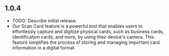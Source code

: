 ## 1.0.4

* TODO: Describe initial release.
*  Our Scan Card feature is a powerful tool that enables users to effortlessly capture and digitize physical cards, such as business cards, identification cards, and more, by using their device's camera. This feature simplifies the process of storing and managing important card information in a digital format.

